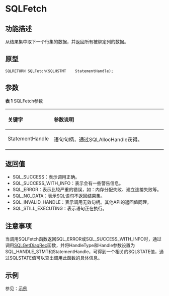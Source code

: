 # SQLFetch

## 功能描述<a name="zh-cn_topic_0238272893_zh-cn_topic_0237120423_zh-cn_topic_0059777989_se050a9bc14bc47f1bb3b6d4650b37d67"></a>

从结果集中取下一个行集的数据，并返回所有被绑定列的数据。

## 原型<a name="zh-cn_topic_0238272893_zh-cn_topic_0237120423_zh-cn_topic_0059777989_s9c799d0d6e0a4ecb91a800e6acdd31dd"></a>

```
SQLRETURN SQLFetch(SQLHSTMT    StatementHandle);
```

## 参数<a name="zh-cn_topic_0238272893_zh-cn_topic_0237120423_zh-cn_topic_0059777989_s19f2bee9a4f2459e9496155f5e29600b"></a>

**表 1**  SQLFetch参数

<a name="zh-cn_topic_0238272893_zh-cn_topic_0237120423_zh-cn_topic_0059777989_t41ad0c45de864fcc8fbc4c21618c94b6"></a>
<table><thead align="left"><tr id="zh-cn_topic_0238272893_zh-cn_topic_0237120423_zh-cn_topic_0059777989_r58f5f6f4c39542a6a3be76f92fef9c87"><th class="cellrowborder" valign="top" width="23.119999999999997%" id="mcps1.2.3.1.1"><p id="zh-cn_topic_0238272893_zh-cn_topic_0237120423_zh-cn_topic_0059777989_a87934542f19744c4b9194eab9bc38b1e"><a name="zh-cn_topic_0238272893_zh-cn_topic_0237120423_zh-cn_topic_0059777989_a87934542f19744c4b9194eab9bc38b1e"></a><a name="zh-cn_topic_0238272893_zh-cn_topic_0237120423_zh-cn_topic_0059777989_a87934542f19744c4b9194eab9bc38b1e"></a><strong id="zh-cn_topic_0238272893_zh-cn_topic_0237120423_zh-cn_topic_0059777989_ad7d886035a98477c9f64831910660d13"><a name="zh-cn_topic_0238272893_zh-cn_topic_0237120423_zh-cn_topic_0059777989_ad7d886035a98477c9f64831910660d13"></a><a name="zh-cn_topic_0238272893_zh-cn_topic_0237120423_zh-cn_topic_0059777989_ad7d886035a98477c9f64831910660d13"></a>关键字</strong></p>
</th>
<th class="cellrowborder" valign="top" width="76.88000000000001%" id="mcps1.2.3.1.2"><p id="zh-cn_topic_0238272893_zh-cn_topic_0237120423_zh-cn_topic_0059777989_aa79b3721c81f461e8d8741820c91b222"><a name="zh-cn_topic_0238272893_zh-cn_topic_0237120423_zh-cn_topic_0059777989_aa79b3721c81f461e8d8741820c91b222"></a><a name="zh-cn_topic_0238272893_zh-cn_topic_0237120423_zh-cn_topic_0059777989_aa79b3721c81f461e8d8741820c91b222"></a><strong id="zh-cn_topic_0238272893_zh-cn_topic_0237120423_zh-cn_topic_0059777989_zh-cn_topic_0058965190_b280121351440"><a name="zh-cn_topic_0238272893_zh-cn_topic_0237120423_zh-cn_topic_0059777989_zh-cn_topic_0058965190_b280121351440"></a><a name="zh-cn_topic_0238272893_zh-cn_topic_0237120423_zh-cn_topic_0059777989_zh-cn_topic_0058965190_b280121351440"></a>参数说明</strong></p>
</th>
</tr>
</thead>
<tbody><tr id="zh-cn_topic_0238272893_zh-cn_topic_0237120423_zh-cn_topic_0059777989_ra4493268c6ea4e09918f7151b802440d"><td class="cellrowborder" valign="top" width="23.119999999999997%" headers="mcps1.2.3.1.1 "><p id="zh-cn_topic_0238272893_zh-cn_topic_0237120423_zh-cn_topic_0059777989_a82994056abe64f8cbc98a3d2110ba6c8"><a name="zh-cn_topic_0238272893_zh-cn_topic_0237120423_zh-cn_topic_0059777989_a82994056abe64f8cbc98a3d2110ba6c8"></a><a name="zh-cn_topic_0238272893_zh-cn_topic_0237120423_zh-cn_topic_0059777989_a82994056abe64f8cbc98a3d2110ba6c8"></a>StatementHandle</p>
</td>
<td class="cellrowborder" valign="top" width="76.88000000000001%" headers="mcps1.2.3.1.2 "><p id="zh-cn_topic_0238272893_zh-cn_topic_0237120423_zh-cn_topic_0059777989_a43c4cf7648bb45a2b64938ba3da60384"><a name="zh-cn_topic_0238272893_zh-cn_topic_0237120423_zh-cn_topic_0059777989_a43c4cf7648bb45a2b64938ba3da60384"></a><a name="zh-cn_topic_0238272893_zh-cn_topic_0237120423_zh-cn_topic_0059777989_a43c4cf7648bb45a2b64938ba3da60384"></a>语句句柄，通过SQLAllocHandle获得。</p>
</td>
</tr>
</tbody>
</table>

## 返回值<a name="zh-cn_topic_0238272893_zh-cn_topic_0237120423_zh-cn_topic_0059777989_s08aa46acb7f04acf807438d3b1f0df6f"></a>

-   SQL\_SUCCESS：表示调用正确。
-   SQL\_SUCCESS\_WITH\_INFO：表示会有一些警告信息。
-   SQL\_ERROR：表示比较严重的错误，如：内存分配失败、建立连接失败等。
-   SQL\_NO\_DATA：表示SQL语句不返回结果集。
-   SQL\_INVALID\_HANDLE：表示调用无效句柄。其他API的返回值同理。
-   SQL\_STILL\_EXECUTING：表示语句正在执行。

## 注意事项<a name="zh-cn_topic_0238272893_zh-cn_topic_0237120423_zh-cn_topic_0059777989_s2e8fa07b761946118f82afbb0443cdf6"></a>

当调用SQLFetch函数返回SQL\_ERROR或SQL\_SUCCESS\_WITH\_INFO时，通过调用[SQLGetDiagRec](SQLGetDiagRec.md)函数，并将HandleType和Handle参数设置为SQL\_HANDLE\_STMT和StatementHandle，可得到一个相关的SQLSTATE值，通过SQLSTATE值可以查出调用此函数的具体信息。

## 示例<a name="zh-cn_topic_0238272893_zh-cn_topic_0237120423_zh-cn_topic_0059777989_s297ce23d9b4d4e6ab0f5888390604f41"></a>

参见：[示例](示例-2.md)

